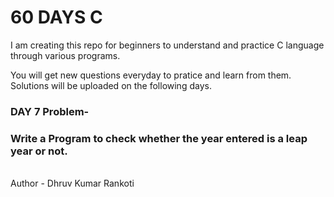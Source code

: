 # 60 DAYS C
I am creating this repo for beginners to understand and practice C language through various programs.

You will get new questions everyday to pratice and learn from them.
Solutions will be uploaded on the following days.

<h3>DAY 7 Problem-</h3>
<h3>Write a Program to check whether the year entered is a leap year or not.</h3>

<br>
Author - Dhruv Kumar Rankoti
